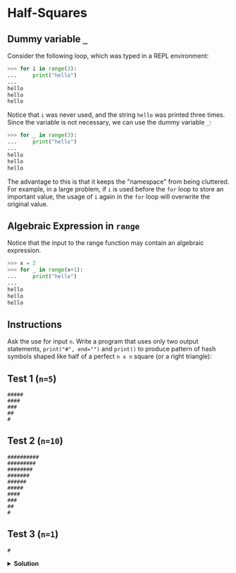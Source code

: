 # Half-Squares

## Dummy variable `_`

Consider the following loop, which was typed in a REPL environment:

```python
>>> for i in range(3):
...     print("hello")
...
hello
hello
hello
```

Notice that `i` was never used, and the string `hello` was printed three times. Since the variable is not necessary, we can use the dummy variable `_`:

```python
>>> for _ in range(3):
...     print("hello")
...
hello
hello
hello
```

The advantage to this is that it keeps the "namespace" from being cluttered. For example, in a large problem, if `i` is used before the `for` loop to store an important value, the usage of `i` again in the `for` loop will overwrite the original value.

## Algebraic Expression in `range`

Notice that the input to the range function may contain an algebraic expression.

```python
>>> x = 2
>>> for _ in range(x+1):
...     print("hello")
...
hello
hello
hello
```

## Instructions

Ask the use for input `n`. 
Write a program that uses only two output statements, `print("#", end="")` and `print()` to produce pattern of hash symbols shaped like half of a perfect `n x n` square (or a right triangle):

## Test 1 (`n=5`)

```text
#####
####
###
##
#
```

## Test 2 (`n=10`)

```text
##########
#########
########
#######
######
#####
####
###
##
#
```

## Test 3 (`n=1`)

```text
#
```



<details>
<summary style="font-weight:bold">Solution</summary>
<br>

``` python
n = int(input())

for i in range(n):
    for j in range(n-i):
        print("#", end ="")
    print()
```

</details>